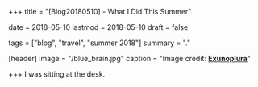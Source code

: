 +++
title = "[Blog20180510] - What I Did This Summer"

date = 2018-05-10
lastmod = 2018-05-10
draft = false

tags = ["blog", "travel", "summer 2018"]
summary = "."

[header]
image = "/blue_brain.jpg"
caption = "Image credit: [**Exunoplura**](https://www.exunoplura.com/tag/deep-learning/)"

+++
I was sitting at the desk.